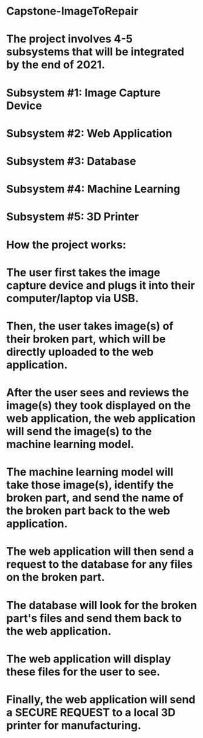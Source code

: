 # Capstone-ImageToRepair
# The project involves 4-5 subsystems that will be integrated by the end of 2021.
# Subsystem #1: Image Capture Device
# Subsystem #2: Web Application
# Subsystem #3: Database
# Subsystem #4: Machine Learning
# Subsystem #5: 3D Printer
#
#
# How the project works:
# The user first takes the image capture device and plugs it into their computer/laptop via USB.
# Then, the user takes image(s) of their broken part, which will be directly uploaded to the web application.
# After the user sees and reviews the image(s) they took displayed on the web application, the web application will send the image(s) to the machine learning model.
# The machine learning model will take those image(s), identify the broken part, and send the name of the broken part back to the web application.
# The web application will then send a request to the database for any files on the broken part.
# The database will look for the broken part's files and send them back to the web application.
# The web application will display these files for the user to see.
# Finally, the web application will send a SECURE REQUEST to a local 3D printer for manufacturing.
